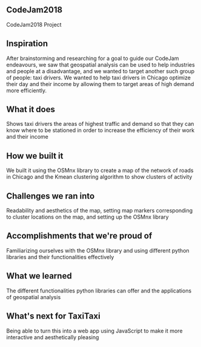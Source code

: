 ## CodeJam2018
CodeJam2018 Project
## Inspiration 
After brainstorming and researching for a goal to guide our CodeJam endeavours, we saw that geospatial analysis can be used to help industries and people at a disadvantage, and we wanted to target another such group of people: taxi drivers. We wanted to help taxi drivers in Chicago optimize their day and their income by allowing them to target areas of high demand more efficiently.
## What it does
Shows taxi drivers the areas of highest traffic and demand so that they can know where to be stationed in order to increase the efficiency of their work and their income
## How we built it
We built it using the OSMnx library to create a map of the network of roads in Chicago and the Kmean clustering algorithm to show clusters of activity
## Challenges we ran into
Readability and aesthetics of the map, setting map markers corresponding to cluster locations on the map, and setting up the OSMnx library
## Accomplishments that we're proud of
Familiarizing ourselves with the OSMnx library and using different python libraries and their functionalities effectively 
## What we learned
The different functionalities python libraries can offer and the applications of geospatial analysis
## What's next for TaxiTaxi
Being able to turn this into a web app using JavaScript to make it more interactive and aesthetically pleasing
